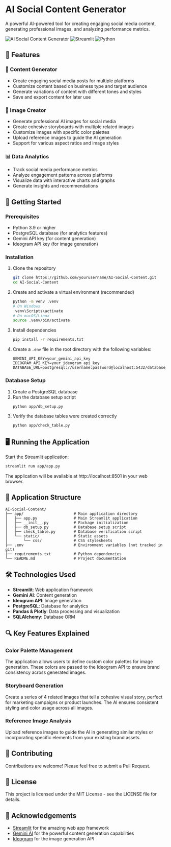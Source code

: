 # AI Social Content Generator

A powerful AI-powered tool for creating engaging social media content, generating professional images, and analyzing performance metrics.

![AI Social Content Generator](https://img.shields.io/badge/AI-Social%20Content%20Generator-blue)
![Streamlit](https://img.shields.io/badge/Streamlit-1.32.0-FF4B4B)
![Python](https://img.shields.io/badge/Python-3.9+-blue)

## 🌟 Features

### 📝 Content Generator
- Create engaging social media posts for multiple platforms
- Customize content based on business type and target audience
- Generate variations of content with different tones and styles
- Save and export content for later use

### 🎨 Image Creator
- Generate professional AI images for social media
- Create cohesive storyboards with multiple related images
- Customize images with specific color palettes
- Upload reference images to guide the AI generation
- Support for various aspect ratios and image styles

### 📊 Data Analytics
- Track social media performance metrics
- Analyze engagement patterns across platforms
- Visualize data with interactive charts and graphs
- Generate insights and recommendations

## 🚀 Getting Started

### Prerequisites
- Python 3.9 or higher
- PostgreSQL database (for analytics features)
- Gemini API key (for content generation)
- Ideogram API key (for image generation)

### Installation

1. Clone the repository
   ```bash
   git clone https://github.com/yourusername/AI-Social-Content.git
   cd AI-Social-Content
   ```

2. Create and activate a virtual environment (recommended)
   ```bash
   python -m venv .venv
   # On Windows
   .venv\Scripts\activate
   # On macOS/Linux
   source .venv/bin/activate
   ```

3. Install dependencies
   ```bash
   pip install -r requirements.txt
   ```

4. Create a `.env` file in the root directory with the following variables:
   ```
   GEMINI_API_KEY=your_gemini_api_key
   IDEOGRAM_API_KEY=your_ideogram_api_key
   DATABASE_URL=postgresql://username:password@localhost:5432/database_name
   ```

### Database Setup

1. Create a PostgreSQL database
2. Run the database setup script
   ```bash
   python app/db_setup.py
   ```
3. Verify the database tables were created correctly
   ```bash
   python app/check_table.py
   ```

## 🖥️ Running the Application

Start the Streamlit application:

```bash
streamlit run app/app.py
```

The application will be available at http://localhost:8501 in your web browser.

## 🧩 Application Structure

```
AI-Social-Content/
├── app/                      # Main application directory
│   ├── app.py                # Main Streamlit application
│   ├── __init__.py           # Package initialization
│   ├── db_setup.py           # Database setup script
│   ├── check_table.py        # Database verification script
│   └── static/               # Static assets
│       └── css/              # CSS stylesheets
├── .env                      # Environment variables (not tracked in git)
├── requirements.txt          # Python dependencies
└── README.md                 # Project documentation
```

## 🛠️ Technologies Used

- **Streamlit**: Web application framework
- **Gemini AI**: Content generation
- **Ideogram API**: Image generation
- **PostgreSQL**: Database for analytics
- **Pandas & Plotly**: Data processing and visualization
- **SQLAlchemy**: Database ORM

## 🔍 Key Features Explained

### Color Palette Management
The application allows users to define custom color palettes for image generation. These colors are passed to the Ideogram API to ensure brand consistency across generated images.

### Storyboard Generation
Create a series of 4 related images that tell a cohesive visual story, perfect for marketing campaigns or product launches. The AI ensures consistent styling and color usage across all images.

### Reference Image Analysis
Upload reference images to guide the AI in generating similar styles or incorporating specific elements from your existing brand assets.

## 🤝 Contributing

Contributions are welcome! Please feel free to submit a Pull Request.

## 📄 License

This project is licensed under the MIT License - see the LICENSE file for details.

## 🙏 Acknowledgements

- [Streamlit](https://streamlit.io/) for the amazing web app framework
- [Gemini AI](https://ai.google.dev/) for the powerful content generation capabilities
- [Ideogram](https://ideogram.ai/) for the image generation API 
